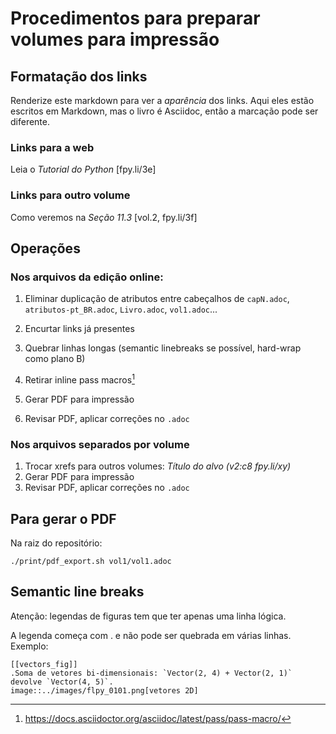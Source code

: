 # Procedimentos para preparar volumes para impressão

## Formatação dos links

Renderize este markdown para ver a *aparência* dos links.
Aqui eles estão escritos em Markdown, mas o livro é Asciidoc,
então a marcação pode ser diferente.

### Links para a web

Leia o _Tutorial do Python_ [fpy.li/3e]


### Links para outro volume

Como veremos na _Seção 11.3_ [vol.2, fpy.li/3f]


## Operações

### Nos arquivos da edição online:

1. Eliminar duplicação de atributos entre cabeçalhos de `capN.adoc`, `atributos-pt_BR.adoc`, `Livro.adoc`, `vol1.adoc`...
2. Encurtar links já presentes
3. Quebrar linhas longas (semantic linebreaks se possível, hard-wrap como plano B)
4. Retirar inline pass macros[^1]

5. Gerar PDF para impressão
6. Revisar PDF, aplicar correções no `.adoc`

[^1]: https://docs.asciidoctor.org/asciidoc/latest/pass/pass-macro/

### Nos arquivos separados por volume

1. Trocar xrefs para outros volumes: _Título do alvo (v2:c8 fpy.li/xy)_
2. Gerar PDF para impressão
3. Revisar PDF, aplicar correções no `.adoc`

## Para gerar o PDF

Na raiz do repositório:

```
./print/pdf_export.sh vol1/vol1.adoc 
```

## Semantic line breaks

Atenção: legendas de figuras tem que ter apenas uma linha lógica.

A legenda começa com . e não pode ser quebrada em várias linhas. Exemplo:

```
[[vectors_fig]]
.Soma de vetores bi-dimensionais: `Vector(2, 4) + Vector(2, 1)` devolve `Vector(4, 5)`.
image::../images/flpy_0101.png[vetores 2D]
```